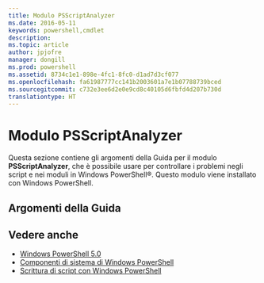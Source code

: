 ```yaml
---
title: Modulo PSScriptAnalyzer
ms.date: 2016-05-11
keywords: powershell,cmdlet
description: 
ms.topic: article
author: jpjofre
manager: dongill
ms.prod: powershell
ms.assetid: 8734c1e1-898e-4fc1-8fc0-d1ad7d3cf077
ms.openlocfilehash: fa61987777cc141b2003601a7e1b07788739bced
ms.sourcegitcommit: c732e3ee6d2e0e9cd8c40105d6fbfd4d207b730d
translationtype: HT
---
```

# <a name="psscriptanalyzer-module"></a>Modulo PSScriptAnalyzer
Questa sezione contiene gli argomenti della Guida per il modulo **PSScriptAnalyzer**, che è possibile usare per controllare i problemi negli script e nei moduli in Windows PowerShell®. Questo modulo viene installato con Windows PowerShell.

## <a name="help-topics"></a>Argomenti della Guida

## <a name="see-also"></a>Vedere anche
- [Windows PowerShell 5.0](Windows-PowerShell-5.0.md)
- [Componenti di sistema di Windows PowerShell](https://technet.microsoft.com/en-us/library/4b75f1e4-f327-48f3-92ab-bf5435094d41)
- [Scrittura di script con Windows PowerShell](../../getting-started/fundamental/Scripting-with-Windows-PowerShell.md)


